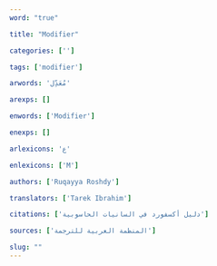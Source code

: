```yaml
---
word: "true"

title: "Modifier"

categories: ['']

tags: ['modifier']

arwords: 'مُعَدِّل'

arexps: []

enwords: ['Modifier']

enexps: []

arlexicons: 'ع'

enlexicons: ['M']

authors: ['Ruqayya Roshdy']

translators: ['Tarek Ibrahim']

citations: ['دليل أكسفورد في السانيات الحاسوبية']

sources: ['المنظمة العربية للترجمة']

slug: ""
---
```

